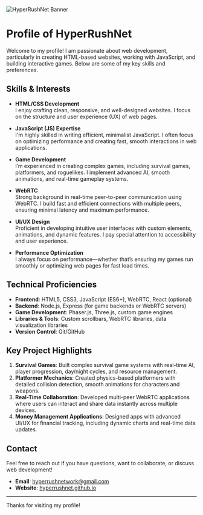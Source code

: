 ![HyperRushNet Banner](https://hyperrushnet.github.io/assets/logo.png)

# Profile of HyperRushNet

Welcome to my profile! I am passionate about web development, particularly in creating HTML-based websites, working with JavaScript, and building interactive games. Below are some of my key skills and preferences.

## Skills & Interests

- **HTML/CSS Development**  
  I enjoy crafting clean, responsive, and well-designed websites. I focus on the structure and user experience (UX) of web pages.

- **JavaScript (JS) Expertise**  
  I'm highly skilled in writing efficient, minimalist JavaScript. I often focus on optimizing performance and creating fast, smooth interactions in web applications.

- **Game Development**  
  I’m experienced in creating complex games, including survival games, platformers, and roguelikes. I implement advanced AI, smooth animations, and real-time gameplay systems.

- **WebRTC**  
  Strong background in real-time peer-to-peer communication using WebRTC. I build fast and efficient connections with multiple peers, ensuring minimal latency and maximum performance.

- **UI/UX Design**  
  Proficient in developing intuitive user interfaces with custom elements, animations, and dynamic features. I pay special attention to accessibility and user experience.

- **Performance Optimization**  
  I always focus on performance—whether that’s ensuring my games run smoothly or optimizing web pages for fast load times.

## Technical Proficiencies

- **Frontend**: HTML5, CSS3, JavaScript (ES6+), WebRTC, React (optional)
- **Backend**: Node.js, Express (for game backends or WebRTC servers)
- **Game Development**: Phaser.js, Three.js, custom game engines
- **Libraries & Tools**: Custom scrollbars, WebRTC libraries, data visualization libraries
- **Version Control**: Git/GitHub

## Key Project Highlights

1. **Survival Games**: Built complex survival game systems with real-time AI, player progression, day/night cycles, and resource management.
2. **Platformer Mechanics**: Created physics-based platformers with detailed collision detection, smooth animations for characters and weapons.
3. **Real-Time Collaboration**: Developed multi-peer WebRTC applications where users can interact and share data instantly across multiple devices.
4. **Money Management Applications**: Designed apps with advanced UI/UX for financial tracking, including dynamic charts and real-time data updates.

## Contact

Feel free to reach out if you have questions, want to collaborate, or discuss web development!

- **Email**: [hyperrushnetwork@gmail.com](mailto:hyperrushnetwork@gmail.com)
- **Website**: [hyperrushnet.github.io](https://hyperrushnet.github.io)

---

Thanks for visiting my profile!

